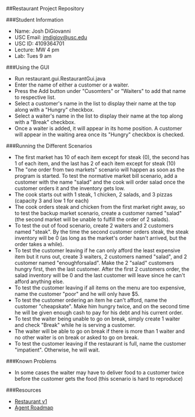 ##Restaurant Project Repository

###Student Information
  + Name: Josh DiGiovanni
  + USC Email: jmdigiov@usc.edu
  + USC ID: 4109364701
  + Lecture: MW 4 pm
  + Lab: Tues 9 am

###Using the GUI
  + Run restaurant.gui.RestaurantGui.java
  + Enter the name of either a customer or a waiter.
  + Press the Add button under "Cusomters" or "Waiters" to add that name to respective list.
  + Select a customer's name in the list to display their name at the top along with a "Hungry" checkbox.
  + Select a waiter's name in the list to display their name at the top along with a "Break" checkbox.
  + Once a waiter is added, it will appear in its home position. A customer will appear in the waiting area once its "Hungry" checkbox is checked.

###Running the Different Scenarios
  + The first market has 10 of each item except for steak (0), the second has 1 of each item, and the last has 2 of each item except for steak (10)
  + The "one order from two markets" scenario will happen as soon as the program is started. To test the normative market bill scenario, add a customer with the name "salad" and the cook will order salad once the customer orders it and the inventory gets low.
  + The cook starts out with 1 steak, 1 chicken, 2 salads, and 3 pizzas (capacity 3 and low 1 for each)
  + The cook orders steak and chicken from the first market right away, so to test the backup market scenario, create a customer named "salad" (the second market will be unable to fulfill the order of 2 salads).
  + To test the out of food scenario, create 2 waiters and 2 customers named "steak". By the time the second customer orders steak, the steak inventory will be 0 (as long as the market's order hasn't arrived, but the order takes a while).
  + To test the customer leaving if he can only afford the least expensive item but it runs out, create 3 waiters, 2 customers named "salad", and 2 customer named "enoughforsalad". Make the 2 "salad" customers hungry first, then the last customer. After the first 2 customers order, the salad inventory will be 0 and the last customer will leave since he can't afford anything else.
  + To test the customer leaving if all items on the menu are too expensive, name the customer "poor" and he will only have $5.
  + To test the customer ordering an item he can't afford, name the customer "cheapskate". Make him hungry twice, and on the second time he will be given enough cash to pay for his debt and his current order.
  + To test the waiter being unable to go on break, simply create 1 waiter and check "Break" while he is serving a customer.
  + The waiter will be able to go on break if there is more than 1 waiter and no other waiter is on break or asked to go on break.
  + To test the customer leaving if the restaurant is full, name the customer "impatient". Otherwise, he will wait.

###Known Problems
  + In some cases the waiter may have to deliver food to a customer twice before the customer gets the food (this scenario is hard to reproduce)

###Resources
  + [Restaurant v1](http://www-scf.usc.edu/~csci201/readings/restaurant-v1.html)
  + [Agent Roadmap](http://www-scf.usc.edu/~csci201/readings/agent-roadmap.html)
